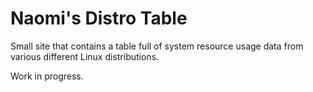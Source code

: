 # Naomi's Distro Table

Small site that contains a table full of system resource usage data from various different Linux distributions.

Work in progress.

